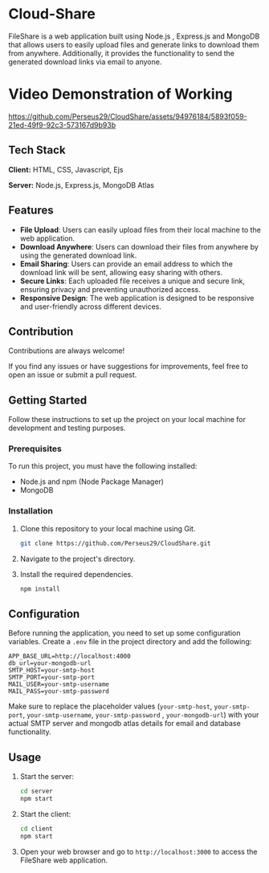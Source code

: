 # Cloud-Share
FileShare is a web application built using Node.js , Express.js and MongoDB that allows users to easily upload files and generate links to download them from anywhere. Additionally, it provides the functionality to send the generated download links via email to anyone.

# Video Demonstration of Working

https://github.com/Perseus29/CloudShare/assets/94976184/5893f059-21ed-49f9-92c3-573167d9b93b


## Tech Stack

**Client:** HTML, CSS, Javascript, Ejs

**Server:** Node.js, Express.js, MongoDB Atlas

## Features
- **File Upload**: Users can easily upload files from their local machine to the web application.
- **Download Anywhere**: Users can download their files from anywhere by using the generated download link.
- **Email Sharing**: Users can provide an email address to which the download link will be sent, allowing easy sharing with others.
- **Secure Links**: Each uploaded file receives a unique and secure link, ensuring privacy and preventing unauthorized access.
- **Responsive Design**: The web application is designed to be responsive and user-friendly across different devices.


## Contribution

Contributions are always welcome!

If you find any issues or have suggestions for improvements, feel free to open an issue or submit a pull request.

## Getting Started

Follow these instructions to set up the project on your local machine for development and testing purposes.

### Prerequisites

To run this project, you must have the following installed:

- Node.js and npm (Node Package Manager)
- MongoDB

### Installation

1. Clone this repository to your local machine using Git.
   ```bash
   git clone https://github.com/Perseus29/CloudShare.git
   ```

2. Navigate to the project's directory.


3. Install the required dependencies.
   ```bash
   npm install
   ```

## Configuration

Before running the application, you need to set up some configuration variables. Create a `.env` file in the project directory and add the following:

```env
APP_BASE_URL=http://localhost:4000
db_url=your-mongodb-url
SMTP_HOST=your-smtp-host
SMTP_PORT=your-smtp-port
MAIL_USER=your-smtp-username
MAIL_PASS=your-smtp-password
```

Make sure to replace the placeholder values (`your-smtp-host`, `your-smtp-port`, `your-smtp-username`, `your-smtp-password` , `your-mongodb-url`) with your actual SMTP server and mongodb atlas details for email and database functionality.

## Usage

1. Start the server:
   ```bash
   cd server
   npm start
   ```

2. Start the client:
   ```bash
   cd client
   npm start
   ```

3. Open your web browser and go to `http://localhost:3000` to access the FileShare web application.
